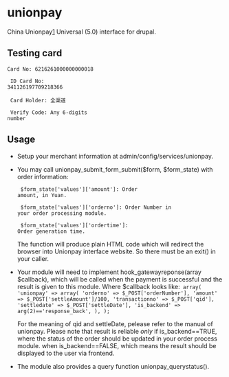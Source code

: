 unionpay
========

China Unionpay[1] Universal (5.0) interface for drupal.


Testing card
------------
<code>Card No: 6216261000000000018<p/>
ID Card No: 341126197709218366<p/>
Card Holder: 全渠道<p/>
Verify Code: Any 6-digits number</code>

Usage
-----
* Setup your merchant information at admin/config/services/unionpay.
* You may call unionpay_submit_form_submit($form, $form_state) with order information:<code><p/>
    $form_state['values']['amount']: Order amount, in Yuan.<p/>
    $form_state['values']['orderno']: Order Number in your order processing module.<p/>
    $form_state['values']['ordertime']: Order generation time.</code>
    
  The function will produce plain HTML code which will redirect the browser into Unionpay interface website.
  So there must be an exit() in your caller.

* Your module will need to implement hook_gatewayreponse(array $callback), which will be called
  when the payment is successful and the result is given to this module. Where $callback looks like:<code>
    array(
		'unionpay' => array(
			'orderno' => $_POST['orderNumber'],
			'amount' => $_POST['settleAmount']/100,
			'transactionno' => $_POST['qid'],
			'settledate' => $_POST['settleDate'],
			'is_backend' => arg(2)=='response_back',
		),
	);</code>

  For the meaning of qid and settleDate, pelease refer to the manual of unionpay.
  Please note that result is reliable *only* if is_backend==TRUE, where the status of the order should be
  updated in your order process module. when is_backend==FALSE, which means the result should be displayed
  to the user via frontend.

* The module also provides a query function unionpay_querystatus().

[1]: https://online.unionpay.com
